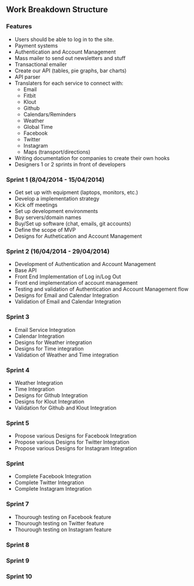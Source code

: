 ## Work Breakdown Structure

### Features
* Users should be able to log in to the site.
* Payment systems 
* Authentication and Account Management
* Mass mailer to send out newsletters and stuff
* Transactional emailer
* Create our API (tables, pie graphs, bar charts)
* API parser
* Translaters for each service to connect with:
	* Email
	* Fitbit
	* Klout
	* Github
	* Calendars/Reminders
	* Weather
	* Global Time
	* Facebook
	* Twitter
	* Instagram
	* Maps (transport/directions)	
* Writing documentation for companies to create their own hooks
* Designers 1 or 2 sprints in front of developers

### Sprint 1 (8/04/2014 - 15/04/2014)
* Get set up with equipment (laptops, monitors, etc.)
* Develop a implementation strategy
* Kick off meetings
* Set up development environments
* Buy servers/domain names
* Buy/Set up software (chat, emails, git accounts)
* Define the scope of MVP
* Designs for Authetication and Account Management

### Sprint 2 (16/04/2014 - 29/04/2014)
* Development of Authentication and Account Management
* Base API
* Front End Implementation of Log in/Log Out
* Front end implementation of account management
* Testing and validation of Authentication and Account Management flow
* Designs for Email and Calendar Integration
* Validation of Email and Calendar Integration

### Sprint 3 
* Email Service Integration
* Calendar Integration
* Designs for Weather integration
* Designs for Time integration
* Validation of Weather and Time integration

### Sprint 4
* Weather Integration
* Time Integration
* Designs for Github Integration
* Designs for Klout Integration
* Validation for Github and Klout Integration

### Sprint 5
* Propose various Designs for Facebook Integration
* Propose various Designs for Twitter Integration
* Propose various Designs for Instagram Integration


### Sprint 
* Complete Facebook Integration
* Complete Twitter Integration
* Complete Instagram Integration



### Sprint 7
* Thourough testing on Facebook feature
* Thourough testing on Twitter feature
* Thourough testing on Instagram feature


### Sprint 8

### Sprint 9

### Sprint 10
